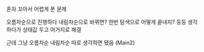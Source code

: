 혼자 꼬아서 어렵게 푼 문제

오름차순으로 진행하다 내림차순으로 바뀌면? 한번 탐색으로 어떻게 끝내지? 등등 생각하다가 상태값 두고 어거지로 해결

근데 그냥 오름차순 내림차순 따로 생각하면 됐음 (Main2)